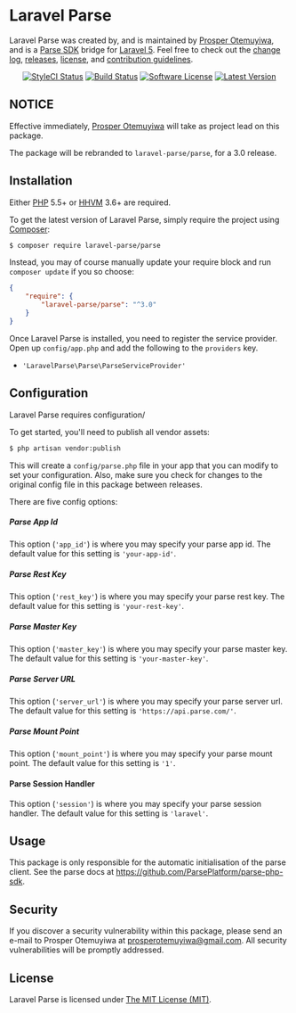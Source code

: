 Laravel Parse
=============

Laravel Parse was created by, and is maintained by [Prosper Otemuyiwa](https://github.com/unicodeveloper), and is a [Parse SDK](https://github.com/ParsePlatform/parse-php-sdk) bridge for [Laravel 5](http://laravel.com). Feel free to check out the [change log](CHANGELOG.md), [releases](https://github.com/LaravelParse/Laravel-Parse/releases), [license](LICENSE), and [contribution guidelines](CONTRIBUTING.md).

<p align="center">
<a href="https://styleci.io/repos/23192065"><img src="https://styleci.io/repos/23192065/shield" alt="StyleCI Status"></img></a>
<a href="https://travis-ci.org/LaravelParse/Laravel-Parse"><img src="https://img.shields.io/travis/LaravelParse/Laravel-Parse/master.svg?style=flat-square" alt="Build Status"></img></a>
<a href="LICENSE"><img src="https://img.shields.io/badge/license-MIT-brightgreen.svg?style=flat-square" alt="Software License"></img></a>
<a href="https://github.com/LaravelParse/Laravel-Parse/releases"><img src="https://img.shields.io/github/release/LaravelParse/Laravel-Parse.svg?style=flat-square" alt="Latest Version"></img></a>
</p>


## NOTICE

Effective immediately, [Prosper Otemuyiwa](https://github.com/unicodeveloper) will take as project lead on this package.

The package will be rebranded to `laravel-parse/parse`, for a 3.0 release.


## Installation

Either [PHP](https://php.net) 5.5+ or [HHVM](http://hhvm.com) 3.6+ are required.

To get the latest version of Laravel Parse, simply require the project using [Composer](https://getcomposer.org):

```bash
$ composer require laravel-parse/parse
```

Instead, you may of course manually update your require block and run `composer update` if you so choose:

```json
{
    "require": {
        "laravel-parse/parse": "^3.0"
    }
}
```

Once Laravel Parse is installed, you need to register the service provider. Open up `config/app.php` and add the following to the `providers` key.

* `'LaravelParse\Parse\ParseServiceProvider'`


## Configuration

Laravel Parse requires configuration/

To get started, you'll need to publish all vendor assets:

```bash
$ php artisan vendor:publish
```

This will create a `config/parse.php` file in your app that you can modify to set your configuration. Also, make sure you check for changes to the original config file in this package between releases.

There are five config options:

##### Parse App Id

This option (`'app_id'`) is where you may specify your parse app id. The default value for this setting is `'your-app-id'`.

##### Parse Rest Key

This option (`'rest_key'`) is where you may specify your parse rest key. The default value for this setting is `'your-rest-key'`.

##### Parse Master Key

This option (`'master_key'`) is where you may specify your parse master key. The default value for this setting is `'your-master-key'`.

##### Parse Server URL

This option (`'server_url'`) is where you may specify your parse server url. The default value for this setting is `'https://api.parse.com/'`.

##### Parse Mount Point

This option (`'mount_point'`) is where you may specify your parse mount point. The default value for this setting is `'1'`.

#### Parse Session Handler

This option (`'session'`) is where you may specify your parse session handler. The default value for this setting is `'laravel'`.

## Usage

This package is only responsible for the automatic initialisation of the parse client. See the parse docs at https://github.com/ParsePlatform/parse-php-sdk.


## Security

If you discover a security vulnerability within this package, please send an e-mail to Prosper Otemuyiwa at prosperotemuyiwa@gmail.com. All security vulnerabilities will be promptly addressed.


## License

Laravel Parse is licensed under [The MIT License (MIT)](LICENSE).
